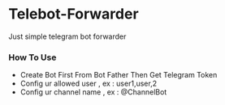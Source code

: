 # Telebot-Forwarder
Just simple telegram bot forwarder

### How To Use
- Create Bot First From Bot Father Then Get Telegram Token
- Config ur allowed user , ex : user1,user,2
- Config ur channel name , ex : @ChannelBot 
